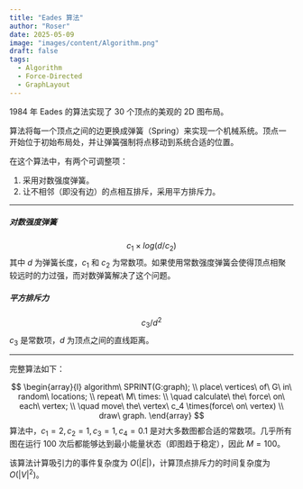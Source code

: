 ```yaml
---
title: "Eades 算法"
author: "Roser"
date: 2025-05-09
image: "images/content/Algorithm.png"
draft: false
tags:
  - Algorithm
  - Force-Directed
  - GraphLayout
---
```

1984 年 Eades 的算法实现了 30 个顶点的美观的 2D 图布局。

算法将每一个顶点之间的边更换成弹簧（Spring）来实现一个机械系统。顶点一开始位于初始布局处，并让弹簧强制将点移动到系统合适的位置。

在这个算法中，有两个可调整项：
1. 采用对数强度弹簧。
2. 让不相邻（即没有边）的点相互排斥，采用平方排斥力。
***
##### 对数强度弹簧

$$
c_1 \times log(d/c_2)
$$
其中 $d$ 为弹簧长度，$c_1$ 和 $c_2$ 为常数项。如果使用常数强度弹簧会使得顶点相聚较远时的力过强，而对数弹簧解决了这个问题。
##### 平方排斥力

$$
c_3 / d^2
$$
$c_3$ 是常数项，$d$ 为顶点之间的直线距离。
***
完整算法如下：

$$
\begin{array}{l}
algorithm\ SPRINT(G:graph); \\
place\ vertices\ of\ G\ in\ random\ locations; \\
repeat\ M\ times: \\
\quad calculate\ the\ force\ on\ each\ vertex; \\
\quad move\ the\ vertex\ c_4 \times(force\ on\ vertex) \\ 
draw\ graph.
\end{array}
$$
算法中，$c_1=2,c_2=1,c_3=1,c_4=0.1$ 是对大多数图都合适的常数项。几乎所有图在运行 100 次后都能够达到最小能量状态（即图趋于稳定），因此 $M=100$。

该算法计算吸引力的事件复杂度为 $O(|E|)$，计算顶点排斥力的时间复杂度为 $O(|V|^2)$。